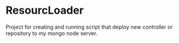 # ResourcLoader
Project for creating and running script that deploy new controller or repository to my mongo node server. 
